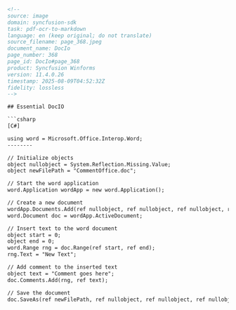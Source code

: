 ```html
<!-- 
source: image
domain: syncfusion-sdk
task: pdf-ocr-to-markdown
language: en (keep original; do not translate)
source_filename: page_368.jpeg
document_name: DocIo
page_number: 368
page_id: DocIo#page_368
product: Syncfusion Winforms
version: 11.4.0.26
timestamp: 2025-08-09T04:52:32Z
fidelity: lossless
-->

## Essential DocIO

```csharp
[C#]

using word = Microsoft.Office.Interop.Word;
--------

// Initialize objects
object nullobject = System.Reflection.Missing.Value;
object newFilePath = "CommentOffice.doc";

// Start the word application
word.Application wordApp = new word.Application();

// Create a new document
wordApp.Documents.Add(ref nullobject, ref nullobject, ref nullobject, ref nullobject);
word.Document doc = wordApp.ActiveDocument;

// Insert text to the word document
object start = 0;
object end = 0;
word.Range rng = doc.Range(ref start, ref end);
rng.Text = "New Text";

// Add comment to the inserted text
object text = "Comment goes here";
doc.Comments.Add(rng, ref text);

// Save the document
doc.SaveAs(ref newFilePath, ref nullobject, ref nullobject, ref nullobject, ref nullobject, ref nullobject, ref nullobject, ref nullobject, ref nullobject, ref nullobject, ref nullobject, ref nullobject, ref nullobject, ref nullobject, ref nullobject, ref nullobject);
```

<!-- tags: [DocIO, Word document, comments, text insertion, Microsoft.Office.Interop.Word] keywords: [Interop Word, SaveAs, Comments, Add, ActiveDocument, Range, newFilePath, nullobject] -->
```